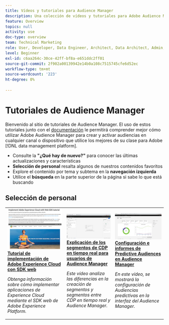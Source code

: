 ```yaml
---
title: Vídeos y tutoriales para Audience Manager
description: Una colección de vídeos y tutoriales para Adobe Audience Manager.
feature: Overview
topics: null
activity: use
doc-type: overview
team: Technical Marketing
role: User, Developer, Data Engineer, Architect, Data Architect, Admin, Leader
level: Beginner
exl-id: c6aa264c-30ce-42ff-bf8a-e651ddc2ff01
source-git-commit: 2f902a00139942e14b0a108c7515745cfe6d52ec
workflow-type: tm+mt
source-wordcount: '223'
ht-degree: 0%

---
```


# Tutoriales de Audience Manager

Bienvenido al sitio de tutoriales de Audience Manager. El uso de estos tutoriales junto con el [documentación](https://experienceleague.adobe.com/docs/audience-manager/user-guide/aam-home.html) le permitirá comprender mejor cómo utilizar Adobe Audience Manager para crear y activar audiencias en cualquier canal o dispositivo que utilice los mejores de su clase para Adobe [!DNL data management platform].

* Consulte la **&quot;¿Qué hay de nuevo?&quot;** para conocer las últimas actualizaciones y características
* **Selección de personal** resalta algunos de nuestros contenidos favoritos
* Explore el contenido por tema y subtema en la **navegación izquierda**
* Utilice el **búsqueda** en la parte superior de la página si sabe lo que está buscando



<div id="recs-overview-body-1"></div>
<div id="recs-overview-body-2"></div>
<div id="recs-overview-body-3"></div>
<div id="recs-overview-body-4"></div>
<div id="recs-overview-body-5"></div>
<div id="recs-overview-body-6"></div>

<div id="staff-picks-section">

## Selección de personal

<table>
<tr>
  <td>
    <a href="https://experienceleague.adobe.com/docs/platform-learn/implement-web-sdk/overview.html?lang=es">
      <img alt="imagen en miniatura para el tutorial &quot;Implementar Adobe Experience Cloud con SDK web&quot;" src="assets/implement-web-sdk.jpg" />
    </a>
    <div>
      <a href="https://experienceleague.adobe.com/docs/platform-learn/implement-web-sdk/overview.html?lang=es">
    <strong>Tutorial de implementación de Adobe Experience Cloud con SDK web</strong>
    </a>
    </div>
    <p>
    <em>Obtenga información sobre cómo implementar aplicaciones de Experience Cloud mediante el SDK web de Adobe Experience Platform.</em>
    <p>
  </td>
  <td>
    <a href="https://experienceleague.adobe.com/docs/audience-manager-learn/tutorials/other-integrations/integrating-with-rtcdp/rtcdp-segments-for-aam-users.html">
      <img alt="imagen en miniatura para el tutorial &quot;Explicación de segmentos en CDP en tiempo real&quot;" src="assets/331901.jpg" />
    </a>
    <div>
      <a href="https://experienceleague.adobe.com/docs/audience-manager-learn/tutorials/other-integrations/integrating-with-rtcdp/rtcdp-segments-for-aam-users.html">
    <strong>Explicación de los segmentos de CDP en tiempo real para usuarios de Audience Manager</strong>
    </a>
    </div>
    <p>
    <em>Este vídeo analiza las diferencias en la creación de segmentos y segmentos entre CDP en tiempo real y Audience Manager.</em>
    <p>
  </td>
  <td>
    <a href="https://experienceleague.adobe.com/docs/audience-manager-learn/tutorials/build-and-manage-audiences/algorithmic-models/configure-and-report-on-predictive-audiences.html">
      <img alt="imagen en miniatura para el tutorial &quot;Configuración e informe de Audiencias predictivas en Audience Manager&quot;" src="assets/33630.jpg" />
    </a>
    <div>
      <a href="https://experienceleague.adobe.com/docs/audience-manager-learn/tutorials/build-and-manage-audiences/algorithmic-models/configure-and-report-on-predictive-audiences.html">
    <strong>Configuración e informes de Predictive Audiences en Audience Manager</strong>
    </a>
    </div>
    <p>
    <em>En este vídeo, se mostrará la configuración de Audiencias predictivas en la interfaz del Audience Manager.</em>
    <p>
  </td>
</tr>
</table>
</div>
